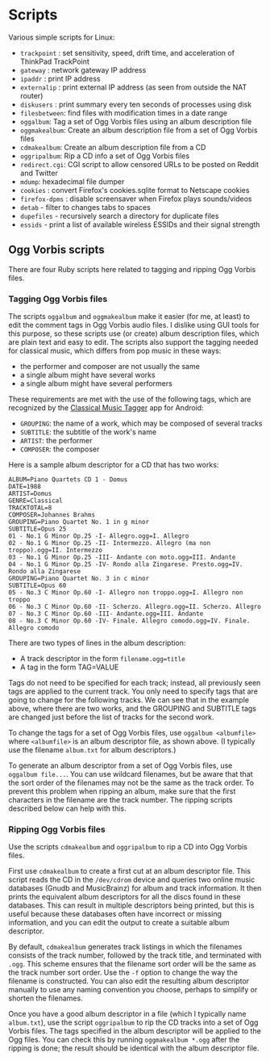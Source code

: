 # Scripts

Various simple scripts for Linux:

* `trackpoint` : set sensitivity, speed, drift time, and acceleration of ThinkPad TrackPoint
* `gateway` : network gateway IP address
* `ipaddr` : print IP address
* `externalip` : print external IP address (as seen from outside the NAT router)
* `diskusers` : print summary every ten seconds of processes using disk
* `filesbetween`: find files with modification times in a date range
* `oggalbum`: Tag a set of Ogg Vorbis files using an album description file
* `oggmakealbum`: Create an album description file from a set of Ogg Vorbis files
* `cdmakealbum`: Create an album description file from a CD
* `oggripalbum`: Rip a CD info a set of Ogg Vorbis files
* `redirect.cgi`: CGI script to allow censored URLs to be posted on Reddit and Twitter
* `mdump`: hexadecimal file dumper
* `cookies` : convert Firefox's cookies.sqlite format to Netscape cookies
* `firefox-dpms` : disable screensaver when Firefox plays sounds/videos
* `detab` - filter to changes tabs to spaces
* `dupefiles` - recursively search a directory for duplicate files
* `essids` - print a list of available wireless ESSIDs and their signal strength

## Ogg Vorbis scripts

There are four Ruby scripts here related to tagging and ripping Ogg Vorbis files.

### Tagging Ogg Vorbis files

The scripts `oggalbum` and `oggmakealbum` make it easier (for me, at least)
to edit the comment tags in Ogg Vorbis audio files.  I dislike using GUI tools for
this purpose, so these scripts use (or create) album description files, which
are plain text and easy to edit.  The scripts also support the tagging needed
for classical music, which differs from pop music in these ways:

* the performer and composer are not usually the same
* a single album might have several works
* a single album might have several performers

These requirements are met with the use of the following tags, which
are recognized by the [Classical Music Tagger](https://gitlab.com/AndreasK/classical-music-tagger)
app for Android:

* `GROUPING`: the name of a work, which may be composed of several tracks
* `SUBTITLE`: the subtitle of the work's name
* `ARTIST`: the performer
* `COMPOSER`: the composer

Here is a sample album descriptor for a CD that has two works:

```
ALBUM=Piano Quartets CD 1 - Domus
DATE=1988
ARTIST=Domus
GENRE=Classical
TRACKTOTAL=8
COMPOSER=Johannes Brahms
GROUPING=Piano Quartet No. 1 in g minor
SUBTITLE=Opus 25
01 - No.1 G Minor Op.25 -I- Allegro.ogg=I. Allegro
02 - No.1 G Minor Op.25 -II- Intermezzo. Allegro (ma non troppo).ogg=II. Intermezzo
03 - No.1 G Minor Op.25 -III- Andante con moto.ogg=III. Andante
04 - No.1 G Minor Op.25 -IV- Rondo alla Zingarese. Presto.ogg=IV. Rondo alla Zingarese
GROUPING=Piano Quartet No. 3 in c minor
SUBTITLE=Opus 60
05 - No.3 C Minor Op.60 -I- Allegro non troppo.ogg=I. Allegro non troppo
06 - No.3 C Minor Op.60 -II- Scherzo. Allegro.ogg=II. Scherzo. Allegro
07 - No.3 C Minor Op.60 -III- Andante.ogg=III. Andante
08 - No.3 C Minor Op.60 -IV- Finale. Allegro comodo.ogg=IV. Finale. Allegro comodo
```
There are two types of lines in the album description:

* A track descriptor in the form `filename.ogg=title`
* A tag in the form TAG=VALUE

Tags do not need to be specified for each track; instead, all previously seen
tags are applied to the current track.  You only need to specify tags that
are going to change for the following tracks.  We can see that in the example
above, where there are two works, and the GROUPING and SUBTITLE tags are changed
just before the list of tracks for the second work.

To change the tags for a set of Ogg Vorbis files, use `oggalbum <albumfile>`
where `<albumfile>` is an album descriptor file, as shown above.
(I typically use the filename `album.txt` for album descriptors.)

To generate an album descriptor from a set of Ogg Vorbis files, use
`oggalbum file...`.  You can use wildcard filenames, but be aware that
that the sort order of the filenames may not be the same as the track
order.  To prevent this problem when ripping an album, make sure that the first
characters in the filename are the track number.  The ripping scripts
described below can help with this.

### Ripping Ogg Vorbis files

Use the scripts `cdmakealbum` and `oggripalbum` to rip a CD into Ogg Vorbis files.

First use `cdmakealbum` to create a first cut at an album descriptor file.
This script reads the CD in the `/dev/cdrom` device and queries two online music
databases (Gnudb and MusicBrainz) for album and track information.  It then
prints the equivalent album descriptors for all the discs found in these
databases.  This can result in multiple descriptors being printed, but this is useful
because these databases often have incorrect or missing information, and
you can edit the output to create a suitable album descriptor.

By default, `cdmakealbum` generates track listings in which the
filenames consists of the track number, followed by the track title,
and terminated with `.ogg`.  This scheme ensures that the filename
sort order will be the same as the track number sort order. Use the
`-f` option to change the way the filename is constructed.
You can also edit the resulting album descriptor manually
to use any naming convention you choose, perhaps to simplify
or shorten the filenames.

Once you have a good album descriptor in a file (which I typically
name `album.txt`), use the script `oggripalbum` to rip the CD tracks
into a set of Ogg Vorbis files.  The tags specified in the album
descriptor will be applied to the Ogg files.  You can check
this by running `oggmakealbum *.ogg` after the ripping is done;
the result should be identical with the album descriptor file.
